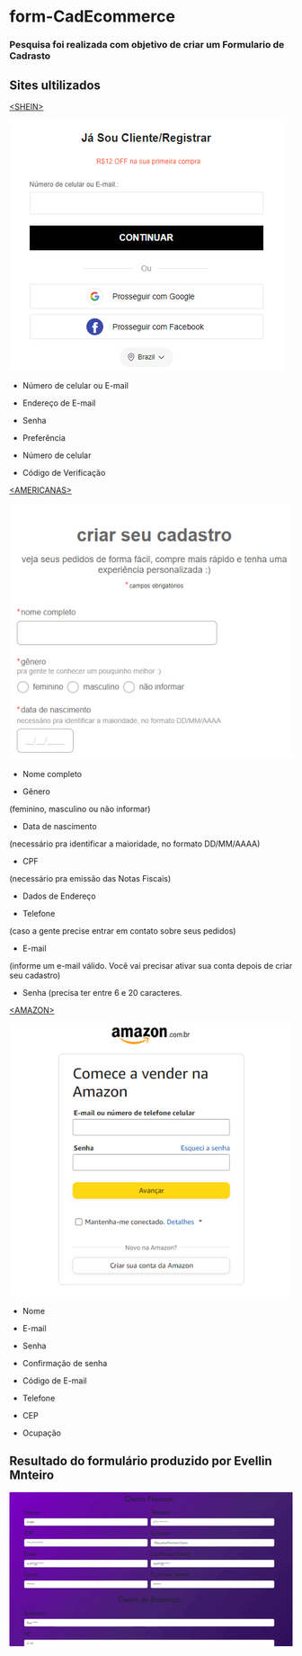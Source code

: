 # form-CadEcommerce

### Pesquisa foi realizada com objetivo de criar um Formulario de Cadrasto

## Sites ultilizados

[&lt;SHEIN&gt;](https://br.shein.com/user/index)

 <img src="imagem/imagem.png"></a>

* Número de celular ou E-mail

* Endereço de E-mail

* Senha

* Preferência

* Número de celular

* Código de Verificação



[&lt;AMERICANAS&gt;](https://cliente.americanas.com.br/minha-conta/cadastro)

<img src="imagem/imagemm.png"></a>

* Nome completo

* Gênero

(feminino, masculino ou não informar)

* Data de nascimento

(necessário pra identificar a maioridade, no formato DD/MM/AAAA)

* CPF

(necessário pra emissão das Notas Fiscais)


* Dados de Endereço

* Telefone

(caso a gente precise entrar em contato sobre seus pedidos)

* E-mail

(informe um e-mail válido. Você vai precisar ativar sua conta depois de criar seu cadastro)

* Senha
(precisa ter entre 6 e 20 caracteres.



[&lt;AMAZON&gt;]()

 <img src="imagem/imagemi.png"></a>

 * Nome

* E-mail

* Senha

* Confirmação de senha

* Código de E-mail

* Telefone

* CEP

* Ocupação




## Resultado do formulário produzido por Evellin Mnteiro


<img src="imagem/videoooo.gif"></a>